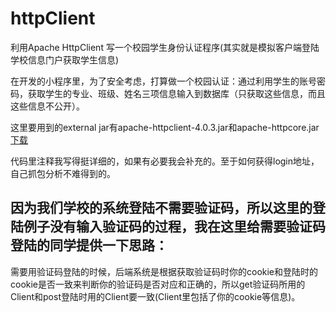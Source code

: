 # httpClient
利用Apache HttpClient 写一个校园学生身份认证程序(其实就是模拟客户端登陆学校信息门户获取学生信息)

在开发的小程序里，为了安全考虑，打算做一个校园认证：通过利用学生的账号密码，获取学生的专业、班级、姓名三项信息输入到数据库（只获取这些信息，而且这些信息不公开）。

这里要用到的external jar有apache-httpclient-4.0.3.jar和apache-httpcore.jar [下载](http://hc.apache.org/)

代码里注释我写得挺详细的，如果有必要我会补充的。至于如何获得login地址，自己抓包分析不难得到的。

## 因为我们学校的系统登陆不需要验证码，所以这里的登陆例子没有输入验证码的过程，我在这里**给需要验证码登陆的同学提供一下思路：**  
需要用验证码登陆的时候，后端系统是根据获取验证码时你的cookie和登陆时的cookie是否一致来判断你的验证码是否对应和正确的，所以get验证码所用的Client和post登陆时用的Client要一致(Client里包括了你的cookie等信息)。
